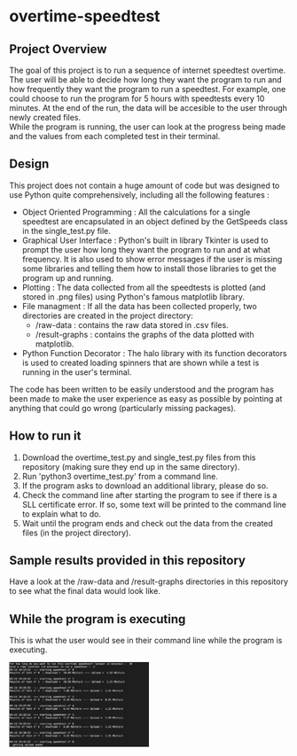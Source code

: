 # overtime-speedtest

## Project Overview 
The goal of this project is to run a sequence of internet speedtest overtime. The user will be able to decide how long they want the program to run and how frequently they want the program to run a speedtest. For example, one could choose to run the program for 5 hours with speedtests every 10 minutes. At the end of the run, the data will be accesible to the user through newly created files.  
While the program is running, the user can look at the progress being made and the values from each completed test in their terminal. 

## Design
This project does not contain a huge amount of code but was designed to use Python quite comprehensively, including all the following features :
- Object Oriented Programming : All the calculations for a single speedtest are encapsulated in an object defined by the GetSpeeds class in the single_test.py file.
- Graphical User Interface : Python's built in library Tkinter is used to prompt the user how long they want the program to run and at what frequency. It is also used to show error messages if the user is missing some libraries and telling them how to install those libraries to get the program up and running. 
- Plotting : The data collected from all the speedtests is plotted (and stored in .png files) using Python's famous matplotlib library.
- File managment : If all the data has been collected properly, two directories are created in the project directory: 
    - /raw-data : contains the raw data stored in .csv files. 
    - /result-graphs : contains the graphs of the data plotted with matplotlib.
- Python Function Decorator : The halo library with its function decorators is used to created loading spinners that are shown while a test is running in the user's terminal.

The code has been written to be easily understood and the program has been made to make the user experience as easy as possible by pointing at anything that could go wrong (particularly missing packages). 

## How to run it
1. Download the overtime_test.py and single_test.py files from this repository (making sure they end up in the same directory).
2. Run 'python3 overtime_test.py' from a command line.
3. If the program asks to download an additional library, please do so. 
4. Check the command line after starting the program to see if there is a SLL certificate error. If so, some text will be printed to the command line to explain what to do. 
5. Wait until the program ends and check out the data from the created files (in the project directory). 

## Sample results provided in this repository
Have a look at the /raw-data and /result-graphs directories in this repository to see what the final data would look like. 

## While the program is executing

This is what the user would see in their command line while the program is executing. 


<img src="imgs/console.png" height="50%" width="50%">


